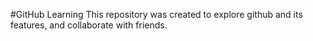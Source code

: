 #GitHub Learning
This repository was created to explore github and its features, and collaborate with friends.
